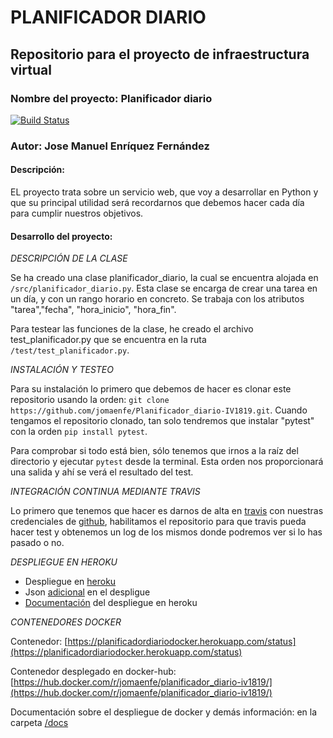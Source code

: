 # PLANIFICADOR DIARIO

## Repositorio para el proyecto de infraestructura virtual

### Nombre del proyecto: Planificador diario

[![Build Status](https://travis-ci.org/jomaenfe/Planificador_diario-IV1819.svg?branch=master)](https://travis-ci.org/jomaenfe/Planificador_diario-IV1819)

### Autor: Jose Manuel Enríquez Fernández

#### Descripción:

EL proyecto trata sobre un servicio web, que voy a desarrollar en Python y que su principal utilidad será recordarnos que debemos hacer cada día para cumplir nuestros objetivos.

#### Desarrollo del proyecto:

 *DESCRIPCIÓN DE LA CLASE*

Se ha creado una clase planificador_diario, la cual se encuentra alojada en `/src/planificador_diario.py`. Esta clase se encarga de crear una tarea en un día, y con un rango horario en concreto. Se trabaja con los atributos "tarea","fecha", "hora_inicio", "hora_fin".

Para testear las funciones de la clase, he creado el archivo test_planificador.py que se encuentra en la ruta `/test/test_planificador.py`.

 *INSTALACIÓN Y TESTEO*

Para su instalación lo primero que debemos de hacer es clonar este repositorio usando la orden: ` git clone https://github.com/jomaenfe/Planificador_diario-IV1819.git `. Cuando tengamos el repositorio clonado, tan solo tendremos que instalar "pytest" con la orden  `pip install pytest`. 

Para comprobar si todo está bien, sólo tenemos que irnos a la raíz del directorio y ejecutar `pytest` desde la terminal. Esta orden nos proporcionará una salida y ahí se verá el resultado del test.

*INTEGRACIÓN CONTINUA MEDIANTE TRAVIS*

Lo primero que tenemos que hacer es darnos de alta en [travis](https://travis-ci.org/) con nuestras credenciales de [github](https://github.com/), habilitamos el repositorio para que travis pueda hacer test y obtenemos un log de los mismos donde podremos ver si lo has pasado o no.

*DESPLIEGUE EN HEROKU*

- Despliegue en [heroku](https://planificadordiario.herokuapp.com/)
- Json [adicional](https://planificadordiario.herokuapp.com/status) en el despligue
- [Documentación](https://github.com/jomaenfe/Planificador_diario-IV1819/blob/master/docs/despliegue.md) del despliegue en heroku

*CONTENEDORES DOCKER*

Contenedor: [https://planificadordiariodocker.herokuapp.com/status](https://planificadordiariodocker.herokuapp.com/status)

Contenedor desplegado en docker-hub: [https://hub.docker.com/r/jomaenfe/planificador_diario-iv1819/](https://hub.docker.com/r/jomaenfe/planificador_diario-iv1819/)

Documentación sobre el despliegue de docker y demás información: en la carpeta [/docs](https://github.com/jomaenfe/Planificador_diario-IV1819/tree/master/docs)